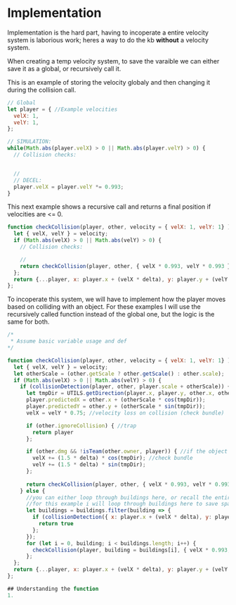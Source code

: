 # Implementation

Implementation is the hard part, having to incoperate a entire velocity system is laborious work; heres a way to do the kb **without** a velocity system.

When creating a temp velocity system, to save the varaible we can either save it as a global, or recursively call it. 

This is an example of storing the velocity globaly and then changing it during the collision call.
```js
// Global
let player = { //Example velocities
  velX: 1,
  velY: 1,
};

// SIMULATION:
while(Math.abs(player.velX) > 0 || Math.abs(player.velY) > 0) {
  // Collision checks:


  //  
  // DECEL:
  player.velX = player.velY *= 0.993;
}
```

This next example shows a recursive call and returns a final position if velocities are <= 0.

```js
function checkCollision(player, other, velocity = { velX: 1, velY: 1} ) { //Example velocities
  let { velX, velY } = velocity;
  if (Math.abs(velX) > 0 || Math.abs(velY) > 0) {
    // Collision checks:

    //
    return checkCollision(player, other, { velX * 0.993, velY * 0.993 });
  };
  return {...player, x: player.x + (velX * delta), y: player.y + (velY * delta) };
};
```


To incoperate this system, we will have to implement how the player moves based on colliding with an object. For these examples I will use the recursively called function instead of the global one, but the logic is the same for both.

```js
/*
 * Assume basic variable usage and def
*/

function checkCollision(player, other, velocity = { velX: 1, velY: 1} ) { //Example velocities
  let { velX, velY } = velocity;
  let otherScale = (other.getScale ? other.getScale() : other.scale);
  if (Math.abs(velX) > 0 || Math.abs(velY) > 0) {
    if (collisionDetection(player, other, player.scale + otherScale)) {
      let tmpDir = UTILS.getDirection(player.x, player.y, other.x, other.y);
      player.predictedX = other.x + (otherScale * cos(tmpDir));
      player.predictedY = other.y + (otherScale * sin(tmpDir));
      velX = velY * 0.75; //velocity loss on collision (check bundle)

      if (other.ignoreCollision) { //trap
        return player
      };

      if (other.dmg && !isTeam(other.owner, player)) { //if the object that the player is colliding into is a spike and not a team memebrs spike
        velX += (1.5 * delta) * cos(tmpDir); //check bundle
        velY += (1.5 * delta) * sin(tmpDir);
      };
      
      return checkCollision(player, other, { velX * 0.993, velY * 0.993 });
    } else {
      //you can either loop through buildings here, or recall the entire funciton in newtick.
      //for this example i will loop through buildings here to save space and show functionality. NOTE: this may be recource intensive.
      let buildings = buildings.filter(building => {
        if (collisionDetection({ x: player.x + (velX * delta), y: player.y + (velY* delta) }, player.scale + otherScale) {
          return true
        };
      });
      for (let i = 0, building; i < buildings.length; i++) {
        checkCollision(player, building = buildings[i], { velX * 0.993, velY * 0.993 } );
      };
  };
  return {...player, x: player.x + (velX * delta), y: player.y + (velY * delta) };
};

## Understanding the function
1. 



```
